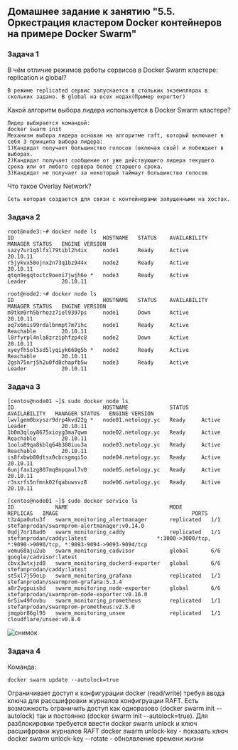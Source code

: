 ## Домашнее задание к занятию "5.5. Оркестрация кластером Docker контейнеров на примере Docker Swarm"
### Задача 1 
В чём отличие режимов работы сервисов в Docker Swarm кластере: replication и global?
```
В режиме replicated сервис запускается в стольких экземплярах в скольких задано. В global на всех нодах(Пример exporter) 
```

Какой алгоритм выбора лидера используется в Docker Swarm кластере?
```
Лидер выбирается командой:
docker swarm init
Механизм выбора лидера основан на алгоритме raft, который включает в себя 3 принципа выбора лидера:
1)Кандидат получает большинство голосов (включая свой) и побеждает в выборах.
2)Кандидат получает сообщение от уже действующего лидера текущего срока или от любого сервера более старшего срока.
3)Кандидат не получает за некоторый таймаут большинство голосов
```

Что такое Overlay Network?
```
Сеть которая создается для связи с контейнерами запущенными на хостах.
```

### Задача 2 
```
root@node3:~# docker node ls
ID                            HOSTNAME   STATUS    AVAILABILITY   MANAGER STATUS   ENGINE VERSION
sazy7ur1g5lfxl79tibl2h4ix     node1      Ready     Active                          20.10.11
r5jykvx50ojnx2n73q1bz944x     node2      Ready     Active                          20.10.11
qtqn9egqtoctc9oeni7jwjh6e *   node3      Ready     Active         Leader           20.10.11

root@node2:~# docker node ls
ID                            HOSTNAME   STATUS    AVAILABILITY   MANAGER STATUS   ENGINE VERSION
m9tkm9rh5brhozz7iel9397ps     node1      Down      Active                          20.10.11
oq7x6mis99rdalbnmpt7m7ihc     node1      Ready     Active         Reachable        20.10.11
l8rfyrpl4nla8zrziphfzp4c8     node2      Down      Active                          20.10.11
xyeyfh5ol5sd5lyqiyk669g5b *   node2      Ready     Active         Reachable        20.10.11
2gsh75nrj5h2u0fd8chapfb5w     node3      Ready     Active         Leader           20.10.11

```
### Задача 3 
```
[centos@node01 ~]$ sudo docker node ls
ID                            HOSTNAME             STATUS    AVAILABILITY   MANAGER STATUS   ENGINE VERSION
lwvlgem0bxyszr9drp4kvd22g *   node01.netology.yc   Ready     Active         Leader           20.10.11
1b0m3qloy8675xioyg3ma7qwm     node02.netology.yc   Ready     Active         Reachable        20.10.11
1oolu89qa8kblq64b380iuu3a     node03.netology.yc   Ready     Active         Reachable        20.10.11
is8fxbwb80dtsx0cbcsgmqi5o     node04.netology.yc   Ready     Active                          20.10.11
6unjfax1zg807mq8npqaul7v0     node05.netology.yc   Ready     Active                          20.10.11
r3sxrfs5nfmnk02fqabuwsvz8     node06.netology.yc   Ready     Active                          20.10.11

[centos@node01 ~]$ sudo docker service ls
ID             NAME                                MODE         REPLICAS   IMAGE                                          PORTS
t3z4pa0utu3f   swarm_monitoring_alertmanager       replicated   1/1        stefanprodan/swarmprom-alertmanager:v0.14.0    
0qdj7or18ad6   swarm_monitoring_caddy              replicated   1/1        stefanprodan/caddy:latest                      *:3000->3000/tcp, *:9090->9090/tcp, *:9093-9094->9093-9094/tcp
vemu68aju2ub   swarm_monitoring_cadvisor           global       6/6        google/cadvisor:latest                         
cbvx3wtxjzd8   swarm_monitoring_dockerd-exporter   global       6/6        stefanprodan/caddy:latest                      
st5xl7j59oip   swarm_monitoring_grafana            replicated   1/1        stefanprodan/swarmprom-grafana:5.3.4           
a8r2vgpuisbd   swarm_monitoring_node-exporter      global       6/6        stefanprodan/swarmprom-node-exporter:v0.16.0   
6r5iw49fovbu   swarm_monitoring_prometheus         replicated   1/1        stefanprodan/swarmprom-prometheus:v2.5.0       
jmqpbr86gl95   swarm_monitoring_unsee              replicated   1/1        cloudflare/unsee:v0.8.0  

```
![снимок](Снимок1111.JPG)



### Задача 4
Команда:
```
docker swarm update --autolock=true
```
Ограничивает доступ к конфигурации docker (read/write) требуя ввода ключа для рассшифровки журналов конфигруации RAFT.
Есть возможность ограничить доступ как одноразово (docker swarm init --autolock) так и постоянно (docker swarm init --autolock=true).
Для разблокировки требуется ввести docker swarm unlock и ключ расшифровки журналов RAFT
docker swarm unlock-key - показать ключ
 docker swarm unlock-key --rotate - обнолвление времени жизни 
